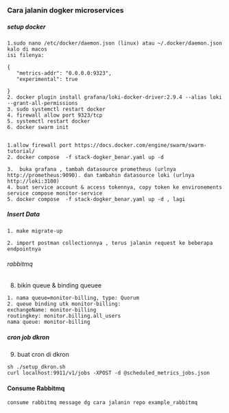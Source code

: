### Cara jalanin dogker microservices

##### setup docker
```
1.sudo nano /etc/docker/daemon.json (linux) atau ~/.docker/daemon.json kalo di macos
isi filenya:

{
   "metrics-addr": "0.0.0.0:9323",
   "experimental": true

}
2. docker plugin install grafana/loki-docker-driver:2.9.4 --alias loki --grant-all-permissions
3. sudo systemctl restart docker
4. firewall allow port 9323/tcp 
5. systemctl restart docker
6. docker swarm init


```


```
1.allow firewall port https://docs.docker.com/engine/swarm/swarm-tutorial/
2. docker compose  -f stack-dogker_benar.yaml up -d

3.  buka grafana , tambah datasource prometheus (urlnya http://prometheus:9090). dan tambahin datasource loki (urlnya http://loki:3100)
4. buat service account & access tokennya, copy token ke environements service compose monitor-service
5. docker compose  -f stack-dogker_benar.yaml up -d , lagi
```

##### Insert Data
```
1. make migrate-up

2. import postman collectionnya , terus jalanin request ke beberapa endpointnya

```


###### rabbitmq
8. bikin queue  & binding queuee
```
1. nama queue=monitor-billing, type: Quorum
2. queue binding utk monitor-billing:
exchangeName: monitor-billing
routingkey: monitor.billing.all_users
nama queue: monitor-billing
```

##### cron job dkron
9. buat cron di dkron
```
sh ./setup_dkron.sh
curl localhost:9911/v1/jobs -XPOST -d @scheduled_metrics_jobs.json
```

#### Consume Rabbitmq
````
consume rabbitmq message dg cara jalanin repo example_rabbitmq
````

